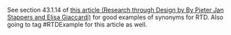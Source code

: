 See section 43.1.14 of [this article (Research through Design by By Pieter Jan Stappers and Elisa Giaccardi)](https://www.interaction-design.org/literature/book/the-encyclopedia-of-human-computer-interaction-2nd-ed/research-through-design) for good examples of synonyms for RTD. Also going to tag #RTDExample for this article as well.
